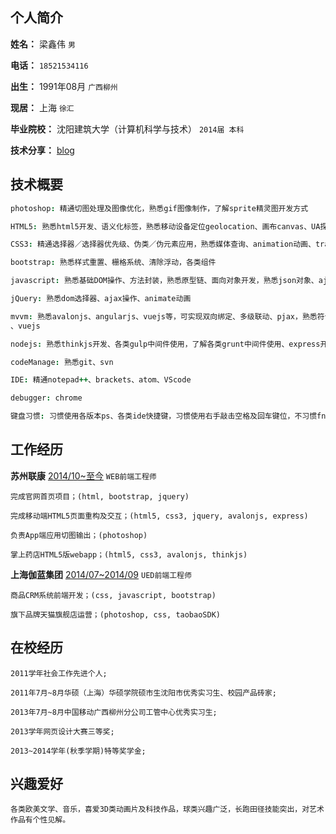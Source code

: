 
## 个人简介 ##

>
**姓名：** 梁鑫伟 ``男``  

**电话：** ``18521534116``  

**出生：** 1991年08月 ``广西柳州``  

**现居：** 上海 ``徐汇``  

**毕业院校：** 沈阳建筑大学（计算机科学与技术） ``2014届 本科``  

**技术分享：** [blog](https://github.com/cdll/blog/issues)  

>

## 技术概要 ##

````coffee
photoshop: 精通切图处理及图像优化，熟悉gif图像制作，了解sprite精灵图开发方式  

HTML5: 熟悉html5开发、语义化标签，熟悉移动设备定位geolocation、画布canvas、UA探测、浏览器前端数据存储web storage、history前端路由机制 等  

CSS3: 精通选择器／选择器优先级、伪类／伪元素应用，熟悉媒体查询、animation动画、transform变换 等  

bootstrap: 熟悉样式重置、栅格系统、清除浮动，各类组件  

javascript: 熟悉基础DOM操作、方法封装，熟悉原型链、面向对象开发，熟悉json对象、ajax及jsonp／script跨域处理机制  

jQuery: 熟悉dom选择器、ajax操作、animate动画  

mvvm: 熟悉avalonjs、angularjs、vuejs等，可实现双向绑定、多级联动、pjax，熟悉符合AMD规范的加载器机制及shim兼容机制，遵循模块化开发
、vuejs  

nodejs: 熟悉thinkjs开发、各类gulp中间件使用，了解各类grunt中间件使用、express开发  

codeManage: 熟悉git、svn  

IDE: 精通notepad++、brackets、atom、VScode  

debugger: chrome  

键盘习惯: 习惯使用各版本ps、各类ide快捷键，习惯使用右手敲击空格及回车键位，不习惯fn功能键在左下的windows键盘  

````

## 工作经历 ##

**苏州联康**
[2014/10~至今](http://www.lkhealth.cn 'http://www.lkhealth.cn')
`WEB前端工程师`

````
完成官网首页项目；(html, bootstrap, jquery)

完成移动端HTML5页面重构及交互；(html5, css3, jquery, avalonjs, express)

负责App端应用切图输出；(photoshop)

掌上药店HTML5版webapp；(html5, css3, avalonjs, thinkjs)
````

**上海伽蓝集团**
[2014/07~2014/09](http://www.jala.com.cn/ 'http://www.jala.com.cn/')
`UED前端工程师`

````
商品CRM系统前端开发；(css, javascript, bootstrap)

旗下品牌天猫旗舰店运营；(photoshop, css, taobaoSDK)
````

## 在校经历 ##

````
2011学年社会工作先进个人;  

2011年7月~8月华硕（上海）华硕学院硕市生沈阳市优秀实习生、校园产品砖家;  

2013年7月~8月中国移动广西柳州分公司工管中心优秀实习生;  

2013学年网页设计大赛三等奖;  

2013~2014学年(秋季学期)特等奖学金;  
````

## 兴趣爱好 ##

````
各类欧美文学、音乐，喜爱3D类动画片及科技作品，球类兴趣广泛，长跑田径技能突出，对艺术作品有个性见解。
````
